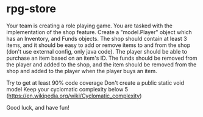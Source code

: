 # rpg-store
Your team is creating a role playing game. You are tasked with the implementation of the shop feature. Create a "model.Player" object which has an Inventory, and Funds objects. The shop should contain at least 3 items, and it should be easy to add or remove items to and from the shop (don't use external config, only java code). The player should be able to purchase an item based on an item's ID. The funds should be removed from the player and added to the shop, and the item should be removed from the shop and added to the player when the player buys an item.

Try to get at least 90% code coverage
Don't create a public static void model
Keep your cyclomatic complexity below 5 (https://en.wikipedia.org/wiki/Cyclomatic_complexity)

Good luck, and have fun!